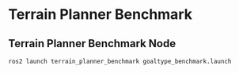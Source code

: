 # Terrain Planner Benchmark

## Terrain Planner Benchmark Node

```bash
ros2 launch terrain_planner_benchmark goaltype_benchmark.launch
```
